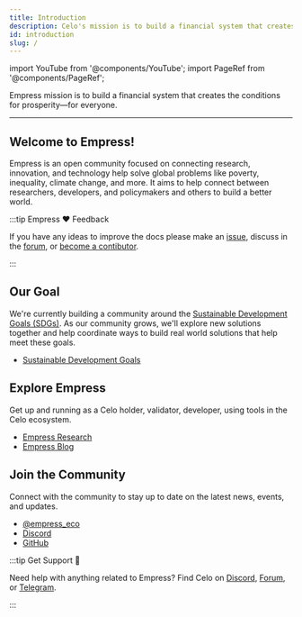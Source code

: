```yaml
---
title: Introduction
description: Celo's mission is to build a financial system that creates the conditions for prosperity—for everyone.
id: introduction
slug: /
---
```


import YouTube from '@components/YouTube';
import PageRef from '@components/PageRef';

Empress mission is to build a financial system that creates the conditions for prosperity—for everyone.

---

## Welcome to Empress!

Empress is an open community focused on connecting research, innovation, and technology help solve global problems like poverty, inequality, climate change, and more. It aims to help connect between researchers, developers, and policymakers and others to build a better world.

:::tip Empress ❤️ Feedback

If you have any ideas to improve the docs please make an [issue](https://github.com/celo-org/docs/issues/new), discuss in the [forum](https://forum.celo.org/), or [become a contibutor](/community/guidelines).

:::

## Our Goal

We're currently building a community around the [Sustainable Development Goals (SDGs)](https://sdgs.un.org/). As our community grows, we'll explore new solutions together and help coordinate ways to build real world solutions that help meet these goals.

- [Sustainable Development Goals](/sdg/overview)

## Explore Empress

Get up and running as a Celo holder, validator, developer, using tools in the Celo ecosystem.

- [Empress Research](developer-guide/overview)
- [Empress Blog](validator-guide/overview)

## Join the Community

Connect with the community to stay up to date on the latest news, events, and updates.

- [@empress_eco](https://twitter.com/CeloDevs)
- [Discord](https://twitter.com/CeloOrg)
- [GitHub](https://github.com/celo-org/celo-monorepo)

:::tip Get Support 💬

Need help with anything related to Empress? Find Celo on [Discord](https://chat.celo.org/), [Forum](https://forum.celo.org/), or [Telegram](https://t.me/celoplatform).

:::
